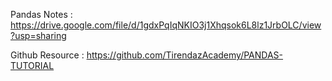 Pandas Notes :
https://drive.google.com/file/d/1gdxPqIqNKIO3j1Xhqsok6L8lz1JrbOLC/view?usp=sharing

Github Resource :
https://github.com/TirendazAcademy/PANDAS-TUTORIAL
